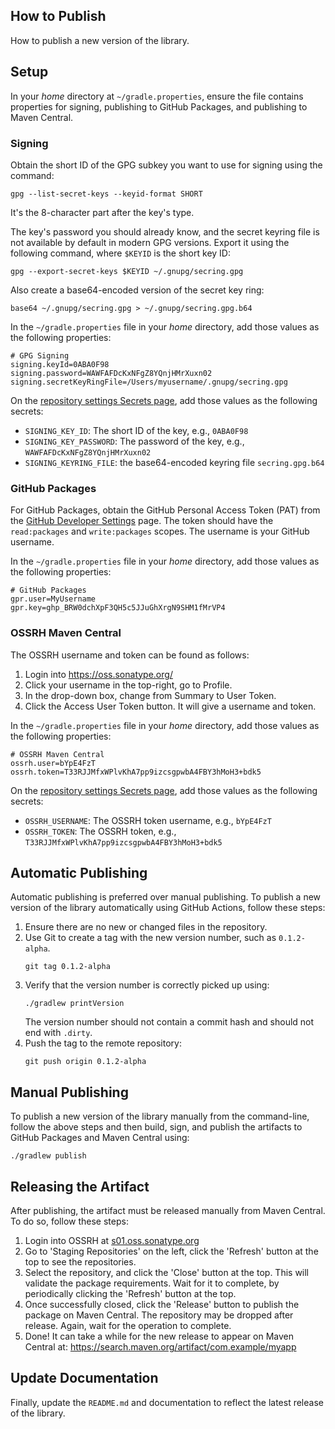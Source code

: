 ## How to Publish
How to publish a new version of the library.

## Setup
In your _home_ directory at `~/gradle.properties`, ensure the file contains properties for signing, publishing to GitHub Packages, and publishing to Maven Central.

### Signing
Obtain the short ID of the GPG subkey you want to use for signing using the command:
```shell
gpg --list-secret-keys --keyid-format SHORT
```
It's the 8-character part after the key's type.

The key's password you should already know, and the secret keyring file is not available by default in modern GPG versions. Export it using the following command, where `$KEYID` is the short key ID:
```shell
gpg --export-secret-keys $KEYID ~/.gnupg/secring.gpg
```
Also create a base64-encoded version of the secret key ring:
```shell
base64 ~/.gnupg/secring.gpg > ~/.gnupg/secring.gpg.b64
```

In the `~/gradle.properties` file in your _home_ directory, add those values as the following properties:
```properties
# GPG Signing
signing.keyId=0ABA0F98
signing.password=WAWFAFDcKxNFgZ8YQnjHMrXuxn02
signing.secretKeyRingFile=/Users/myusername/.gnupg/secring.gpg
```
On the [repository settings Secrets page](https://github.com/Virtlink/myapp/settings/secrets/actions), add those values as the following secrets:

- `SIGNING_KEY_ID`: The short ID of the key, e.g., `0ABA0F98`
- `SIGNING_KEY_PASSWORD`: The password of the key, e.g., `WAWFAFDcKxNFgZ8YQnjHMrXuxn02`
- `SIGNING_KEYRING_FILE`: the base64-encoded keyring file `secring.gpg.b64`


### GitHub Packages
For GitHub Packages, obtain the GitHub Personal Access Token (PAT) from the [GitHub Developer Settings](https://github.com/settings/tokens) page. The token should have the `read:packages` and `write:packages` scopes. The username is your GitHub username.

In the `~/gradle.properties` file in your _home_ directory, add those values as the following properties:
```properties
# GitHub Packages
gpr.user=MyUsername
gpr.key=ghp_BRW0dchXpF3QH5c5JJuGhXrgN9SHM1fMrVP4
```


### OSSRH Maven Central
The OSSRH username and token can be found as follows:

1. Login into https://oss.sonatype.org/
2. Click your username in the top-right, go to Profile.
3. In the drop-down box, change from Summary to User Token.
4. Click the Access User Token button. It will give a username and token.

In the `~/gradle.properties` file in your _home_ directory, add those values as the following properties:
```properties
# OSSRH Maven Central
ossrh.user=bYpE4FzT
ossrh.token=T33RJJMfxWPlvKhA7pp9izcsgpwbA4FBY3hMoH3+bdk5
```
On the [repository settings Secrets page](https://github.com/Virtlink/myapp/settings/secrets/actions), add those values as the following secrets:

- `OSSRH_USERNAME`: The OSSRH token username, e.g., `bYpE4FzT`
- `OSSRH_TOKEN`: The OSSRH token, e.g., `T33RJJMfxWPlvKhA7pp9izcsgpwbA4FBY3hMoH3+bdk5`


## Automatic Publishing
Automatic publishing is preferred over manual publishing. To publish a new version of the library automatically using GitHub Actions, follow these steps:

1.  Ensure there are no new or changed files in the repository.
2.  Use Git to create a tag with the new version number, such as `0.1.2-alpha`.
    ```shell
    git tag 0.1.2-alpha
    ```
3.  Verify that the version number is correctly picked up using:
    ```shell
    ./gradlew printVersion
    ```
    The version number should not contain a commit hash and should not end with `.dirty`.
4.  Push the tag to the remote repository:
    ```shell
    git push origin 0.1.2-alpha
    ```


## Manual Publishing
To publish a new version of the library manually from the command-line, follow the above steps and then build, sign, and publish the artifacts to GitHub Packages and Maven Central using:
```shell
./gradlew publish
```


## Releasing the Artifact
After publishing, the artifact must be released manually from Maven Central. To do so, follow these steps:
1.  Login into OSSRH at [s01.oss.sonatype.org](https://s01.oss.sonatype.org/)
2.  Go to 'Staging Repositories' on the left, click the 'Refresh' button at the top to see the repositories.
3.  Select the repository, and click the 'Close' button at the top.
    This will validate the package requirements. Wait for it to complete,
    by periodically clicking the 'Refresh' button at the top.
4.  Once successfully closed, click the 'Release' button to publish the package on Maven Central.
    The repository may be dropped after release. Again, wait for the operation to complete.
5.  Done! It can take a while for the new release to appear on Maven Central at:
    <https://search.maven.org/artifact/com.example/myapp>


## Update Documentation
Finally, update the `README.md` and documentation to reflect the latest release of the library.
